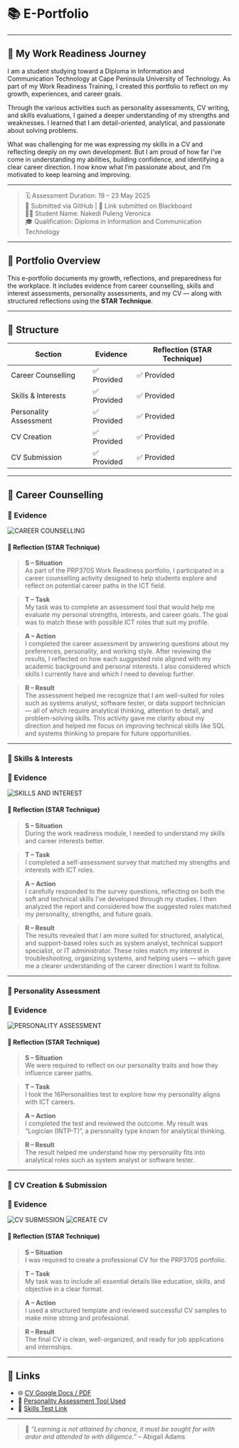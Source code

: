 # 📚 E-Portfolio

---

## 💬 My Work Readiness Journey

I am a student studying toward a Diploma in Information and Communication Technology at Cape Peninsula University of Technology. As part of my Work Readiness Training, I created this portfolio to reflect on my growth, experiences, and career goals. 

Through the various activities such as personality assessments, CV writing, and skills evaluations, I gained a deeper understanding of my strengths and weaknesses. I learned that I am detail-oriented, analytical, and passionate about solving problems.

What was challenging for me was expressing my skills in a CV and reflecting deeply on my own development. But I am proud of how far I’ve come in understanding my abilities, building confidence, and identifying a clear career direction. I now know what I’m passionate about, and I’m motivated to keep learning and improving.

---


> 🗓️ Assessment Duration: 19 – 23 May 2025  
> 📁 Submitted via GitHub | 🔗 Link submitted on Blackboard  
> 👩‍💻 Student Name: Nakedi Puleng Veronica  
> 🎓 Qualification: Diploma in Information and Communication Technology  

---

## 📌 Portfolio Overview

This e-portfolio documents my growth, reflections, and preparedness for the workplace. It includes evidence from career counselling, skills and interest assessments, personality assessments, and my CV — along with structured reflections using the **STAR Technique**.

---

## 🧭 Structure

| Section               | Evidence     | Reflection (STAR Technique) |
|-----------------------|--------------|------------------------------|
| Career Counselling    | ✅ Provided  | ✅ Provided                  |
| Skills & Interests    | ✅ Provided  | ✅ Provided                  |
| Personality Assessment| ✅ Provided  | ✅ Provided                  |
| CV Creation           | ✅ Provided  | ✅ Provided                  |
| CV Submission         | ✅ Provided  | ✅ Provided                  |

---

## 📍 Career Counselling

###  📁 Evidence
![CAREER COUNSELLING](https://github.com/user-attachments/assets/8969c776-93dd-4f81-90d7-45b4f53a0def)


#### 🧠 Reflection (STAR Technique)

> **S – Situation**  
As part of the PRP370S Work Readiness portfolio, I participated in a career counselling activity designed to help students explore and reflect on potential career paths in the ICT field.

> **T – Task**  
My task was to complete an assessment tool that would help me evaluate my personal strengths, interests, and career goals. The goal was to match these with possible ICT roles that suit my profile.

> **A – Action**  
I completed the career assessment by answering questions about my preferences, personality, and working style. After reviewing the results, I reflected on how each suggested role aligned with my academic background and personal interests. I also considered which skills I currently have and which I need to develop further.

> **R – Result**  
The assessment helped me recognize that I am well-suited for roles such as systems analyst, software tester, or data support technician — all of which require analytical thinking, attention to detail, and problem-solving skills. This activity gave me clarity about my direction and helped me focus on improving technical skills like SQL and systems thinking to prepare for future opportunities.

---

### 📍 Skills & Interests

###  📁 Evidence

![SKILLS AND INTEREST](https://github.com/user-attachments/assets/c84f0554-2a9d-4334-abe5-e218343dc458)


#### 🧠 Reflection (STAR Technique)

> **S – Situation**  
During the work readiness module, I needed to understand my skills and career interests better.

> **T – Task**  
I completed a self-assessment survey that matched my strengths and interests with ICT roles.

> **A – Action**  
I carefully responded to the survey questions, reflecting on both the soft and technical skills I’ve developed through my studies. I then analyzed the report and considered how the suggested roles matched my personality, strengths, and future goals.

> **R – Result**  
The results revealed that I am more suited for structured, analytical, and support-based roles such as system analyst, technical support specialist, or IT administrator. These roles match my interest in troubleshooting, organizing systems, and helping users — which gave me a clearer understanding of the career direction I want to follow.

---

### 📍 Personality Assessment

###  📁 Evidence

![PERSONALITY ASSESSMENT](https://github.com/user-attachments/assets/6a0e8a3f-6288-47ff-8e05-db53eb50ce3c)


#### 🧠 Reflection (STAR Technique)

> **S – Situation**  
We were required to reflect on our personality traits and how they influence career paths.

> **T – Task**  
I took the 16Personalities test to explore how my personality aligns with ICT careers.

> **A – Action**  
I completed the test and reviewed the outcome. My result was “Logician (INTP-T)”, a personality type known for analytical thinking.

> **R – Result**  
The result helped me understand how my personality fits into analytical roles such as system analyst or software tester.

---

### 📍 CV Creation & Submission

###  📁 Evidence

![CV SUBMISSION](https://github.com/user-attachments/assets/1b8f3fdd-3243-4b49-80a7-71fc81728cdb)
![CREATE CV](https://github.com/user-attachments/assets/7ff70aa0-b524-45ac-81f1-d2fa4fc0d149)


#### 🧠 Reflection (STAR Technique)

> **S – Situation**  
I was required to create a professional CV for the PRP370S portfolio.

> **T – Task**  
My task was to include all essential details like education, skills, and objective in a clear format.

> **A – Action**  
I used a structured template and reviewed successful CV samples to make mine strong and professional.

> **R – Result**  
The final CV is clean, well-organized, and ready for job applications and internships.

---

## 🔗 Links

- 🌐 [CV Google Docs / PDF](#)
- 🧠 [Personality Assessment Tool Used](#)
- 🎯 [Skills Test Link](#)

---

> 💬 *“Learning is not attained by chance, it must be sought for with ardor and attended to with diligence.”* – Abigail Adams

